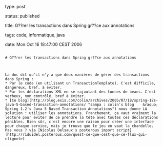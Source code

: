 type: post
status: published
title: G??rer les transactions dans Spring gr??ce aux annotations
tags: code, informatique, java
date: Mon Oct 16 18:47:00 CEST 2006
~~~~~~
# G??rer les transactions dans Spring gr??ce aux annotations

La doc dit qu'il n'y a que deux manières de gérer des transactions dans Spring :
* Par le code (en utilisant un TransactionTemplate). C'est difficile, dangereux, bref, à éviter. 
* Par les déclarations XML en se rajoutant des tonnes de beans. C'est verbeux, non contrôlé, bref à éviter.  
* [Ce blog](http://blog.exis.com/colin/archives/2005/07/18/spring-12s-java-5-based-transaction-annotations/ "sampa : colin’s blog    &raquo; Spring 1.2’s Java 5 Based Transaction Annotations") nous donne LA solution : utiliser les annotations. Franchement, ça vaut vraiment la lecture pour éviter de ce prendre la tête avec toutes ces déclarations pénibles. Bien sûr, c'est encore une raison pour créer une interface pour chaque service, mais je trouve que le jeu en vaut la chandelle. Pas vous ? via [Nicolas Delsaux's posterous import script](http://riduidel.posterous.com/quest-ce-que-cest-que-ce-flux-qui-clignote)